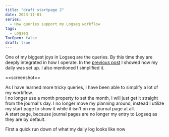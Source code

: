 ```yaml
---
title: "draft startpage 2"
date: 2023-11-01
series: 
  - How queries support my Logseq workflow
tags: 
  - Logseq
TocOpen: false
draft: true
---
```

One of my biggest joys in Logseq are the queries. By this time they are deeply integrated in how I operate. In the [previous post](../bullet-journaling-in-logseq) I showed how my daily was set up. I also mentioned I simplified it.

==screenshot==

As I have learned more tricky queries, I have been able to simplify a lot of my workflow.  
I no longer use a month property to set the month, I will just get it straight from the journal's day. I no longer move my planning around, instead I utilize my start page to show it while it isn't on my journal page at all.  
A start page, because journal pages are no longer my entry to Logseq as they are by default.

First a quick run down of what my daily log looks like now 
